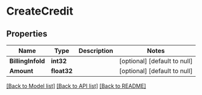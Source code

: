 # CreateCredit

## Properties
Name | Type | Description | Notes
------------ | ------------- | ------------- | -------------
**BillingInfoId** | **int32** |  | [optional] [default to null]
**Amount** | **float32** |  | [optional] [default to null]

[[Back to Model list]](../README.md#documentation-for-models) [[Back to API list]](../README.md#documentation-for-api-endpoints) [[Back to README]](../README.md)



